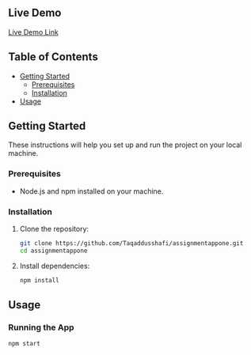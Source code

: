 

## Live Demo

[Live Demo Link](https://steady-tartufo-8602df.netlify.app/)

## Table of Contents

- [Getting Started](#getting-started)
  - [Prerequisites](#prerequisites)
  - [Installation](#installation)
- [Usage](#usage)


## Getting Started

These instructions will help you set up and run the project on your local machine.

### Prerequisites

- Node.js and npm installed on your machine.

### Installation

1. Clone the repository:

    ```bash
    git clone https://github.com/Taqaddusshafi/assignmentappone.git
    cd assignmentappone
    ```

2. Install dependencies:

    ```bash
    npm install
    ```

## Usage

### Running the App

```bash
npm start
